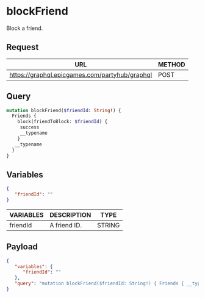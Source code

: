 # blockFriend

Block a friend.

## Request
| URL | METHOD |
| - | - |
| https://graphql.epicgames.com/partyhub/graphql | POST |

## Query
```graphql
mutation blockFriend($friendId: String!) {
  Friends {
    block(friendToBlock: $friendId) {
     success
     __typename
    }
   __typename
  }
}
```

## Variables
```json
{
   "friendId": ""
}
```
| VARIABLES | DESCRIPTION | TYPE |
| - | - | - |
| friendId | A friend ID. | STRING |

## Payload
```json
{
   "variables": {
      "friendId": ""
   },
   "query": "mutation blockFriend($friendId: String!) { Friends { __typename block(friendToBlock: $friendId) { __typename success } } }"
}
```